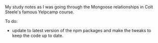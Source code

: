 My study notes as I was going through the Mongoose relationships in Colt Steele's famous Yelpcamp course.

To do:
- update to latest version of the npm packages and make the tweaks to keep the code up to date.